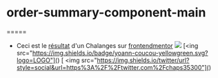 # order-summary-component-main

=====
- Ceci est le [résultat](https://yoann-chaperon.github.io/order-summary-component-main/) d'un Chalanges sur [frontendmentor](https://www.frontendmentor.io/challenges/order-summary-component-QlPmajDUj)
[<img src="https://img.shields.io/badge/LABEL-MESSAGE-COLOR.svg?logo=LOGO">](<LINK>)
[<ing src="https://img.shields.io/badge/yoann-coucou-yellowgreen.svg?logo=LOGO"](<LINK>)
[ <img src="https://img.shields.io/twitter/url?style=social&url=https%3A%2F%2Ftwitter.com%2Fchaps35300"](<LINK>)